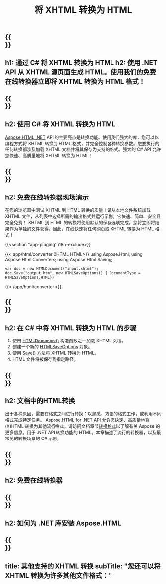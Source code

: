 ﻿---
translation: true
template: /templates/_template-conversion-child.md
title: 将 XHTML 转换为 HTML
description: 在 C# 中将 XHTML 转换为 HTML。在 ASP.NET 或任何 .NET 应用程序中轻松使用转换器 API。免费试用在线 XHTML 到 HTML 转换器！
url: /net/conversion/xhtml-to-html/
family: html
platformtag: net
feature: conversion
informat: XHTML
outformat: HTML
otherformats: PDF XPS DOCX GIF JPEG PNG TIFF BMP MHTML MD
howto: howtoXHtmlHtml
---

{{<section banner>}}
---
h1: 通过 C# 将 XHTML 转换为 HTML
h2: 使用 .NET API 从 XHTML 源页面生成 HTML。使用我们的免费在线转换器立即将 XHTML 转换为 HTML 格式！
---

{{<section overview>}}
---
h2: 使用 C# 将 XHTML 转换为 HTML
---

[Aspose.HTML .NET](https://products.aspose.com/html/net/) API 的主要亮点是转换功能。使用我们强大的库，您可以以编程方式将 XHTML 转换为 HTML 格式，并完全控制各种转换参数。您要执行的任何转换都涉及加载 XHTML 文档并将其保存为支持的格式。强大的 C# API 允许您快速、高质量地将 XHTML 转换为 HTML！

{{<section demos>}}
---
h2: 免费在线转换器现场演示
---

在您的浏览器中测试 XHTML 到 HTML 转换的质量！请从本地文件系统加载 XHTML 文件，从列表中选择所需的输出格式并运行示例。它快速、简单、安全且完全免费！ XHTML 到 HTML 的转换将使用默认的保存选项完成。您将立即将结果作为单独的文件获得。因此，在线快速将任何网页或 XHTML 转换为 HTML 格式！

{{<section "app-pluging" i18n-exclude>}}

{{< app/html/converter XHTML HTML>}}
using Aspose.Html;
using Aspose.Html.Converters;
using Aspose.Html.Saving;

    var doc = new HTMLDocument("input.xhtml");
    doc.Save("output.htm", new HTMLSaveOptions() { DocumentType = HTMLSaveOptions.HTML});

{{< /app/html/converter >}}

{{<section steps>}}
---
h2: 在 C# 中将 XHTML 转换为 HTML 的步骤
---

1. 使用 [HTMLDocument()](https://reference.aspose.com/html/net/aspose.html/htmldocument/) 构造函数之一加载 XHTML 文档。
1. 创建一个新的 [HTMLSaveOptions](https://reference.aspose.com/html/net/aspose.html.saving/htmlsaveoptions/) 对象。
1. 使用 [Save()](https://reference.aspose.com/html/net/aspose.html/htmldocument/save/) 方法将 XHTML 转换为 HTML。
1. HTML 文件将被保存到指定路径。

{{<section documentation>}}
---
h2: 文档中的HTML转换
---

出于各种原因，需要在格式之间进行转换：以熟悉、方便的格式工作，或利用不同格式完成特定任务。 Aspose.HTML for .NET API 允许您快速、高质量地将 (X)HTML 转换为其他流行格式。请访问文档章节<a href="https://docs.aspose.com/html/net/converting-between-formats/" target="_blank">转换格式</a>以了解有关 Aspose 的更多信息。用于 .NET API 转换功能的 HTML。本章描述了流行的转换器，以及最常见的转换场景的 C# 示例。

{{<section online-converters>}}
---
h2: 免费在线转换器
---

{{<section get-started>}}
---
h2: 如何为 .NET 库安装 Aspose.HTML
---

{{<section other-conversions>}}
---
title: 其他支持的 XHTML 转换
subTitle: "您还可以将 XHTML 转换为许多其他文件格式："
---